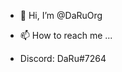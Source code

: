 - 👋 Hi, I’m @DaRuOrg


- 📫 How to reach me ...
* Discord: DaRu#7264

<!---
DaRuOrg/DaRuOrg is a ✨ special ✨ repository because its `README.md` (this file) appears on your GitHub profile.
You can click the Preview link to take a look at your changes.
--->
